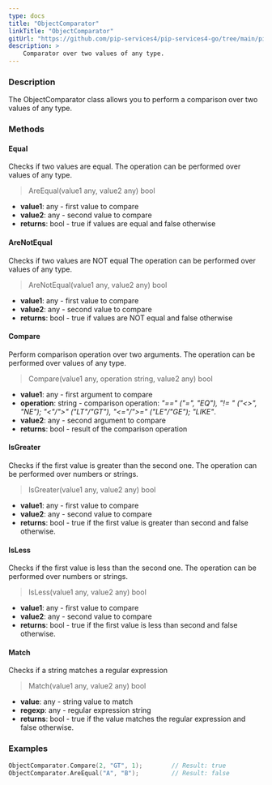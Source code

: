 ```yaml
---
type: docs
title: "ObjectComparator"
linkTitle: "ObjectComparator"
gitUrl: "https://github.com/pip-services4/pip-services4-go/tree/main/pip-services4-data-go"
description: >
    Comparator over two values of any type.
---
```


### Description

The ObjectComparator class allows you to perform a comparison over two values of any type.

### Methods

#### Equal
Checks if two values are equal.
The operation can be performed over values of any type.

> AreEqual(value1 any, value2 any) bool

- **value1**: any - first value to compare
- **value2**: any - second value to compare
- **returns**: bool - true if values are equal and false otherwise

#### AreNotEqual
Checks if two values are NOT equal
The operation can be performed over values of any type.

> AreNotEqual(value1 any, value2 any) bool

- **value1**: any - first value to compare 
- **value2**: any - second value to compare
- **returns**: bool - true if values are NOT equal and false otherwise

#### Compare
Perform comparison operation over two arguments.
The operation can be performed over values of any type.

> Compare(value1 any, operation string, value2 any) bool

- **value1**: any - first argument to compare
- **operation**: string - comparison operation: *"==" ("=", "EQ"), "!= " ("<>", "NE"); "<"/">" ("LT"/"GT"), "<="/">=" ("LE"/"GE"); "LIKE"*.
- **value2**: any - second argument to compare
- **returns**: bool - result of the comparison operation

#### IsGreater
Checks if the first value is greater than the second one.
The operation can be performed over numbers or strings.

> IsGreater(value1 any, value2 any) bool

- **value1**: any - first value to compare
- **value2**: any - second value to compare
- **returns**: bool - true if the first value is greater than second and false otherwise.

#### IsLess
Checks if the first value is less than the second one.
The operation can be performed over numbers or strings.

> IsLess(value1 any, value2 any) bool

- **value1**: any - first value to compare
- **value2**: any - second value to compare
- **returns**: bool - true if the first value is less than second and false otherwise.

#### Match
Checks if a string matches a regular expression

> Match(value1 any, value2 any) bool

- **value**: any - string value to match
- **regexp**: any - regular expression string
- **returns**: bool - true if the value matches the regular expression and false otherwise.

### Examples

```go
ObjectComparator.Compare(2, "GT", 1);        // Result: true
ObjectComparator.AreEqual("A", "B");         // Result: false

```

